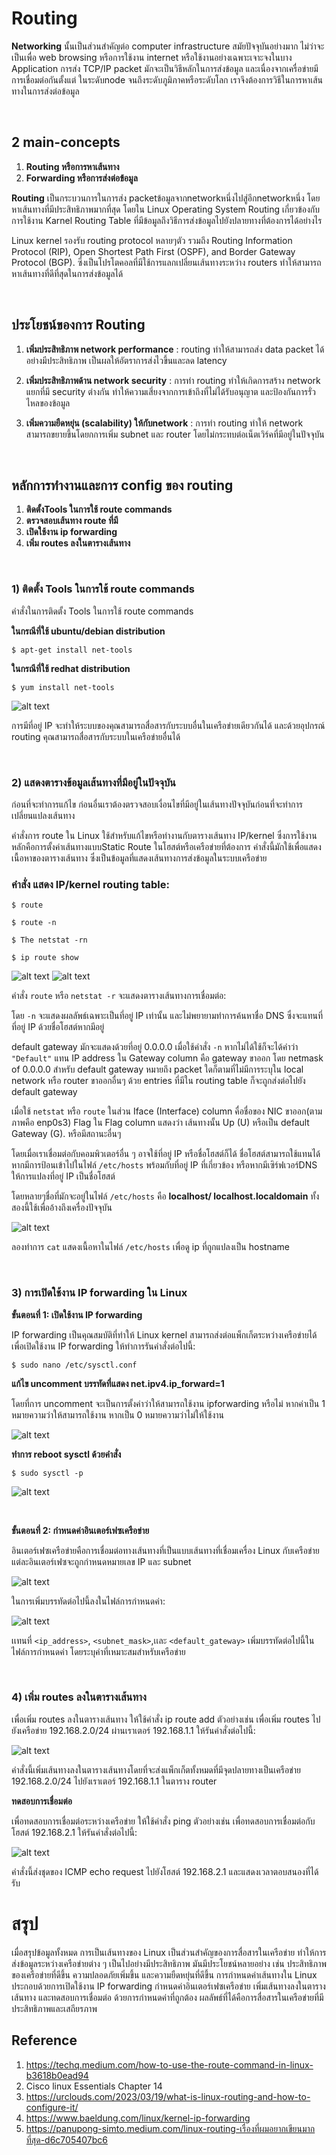 # **Routing**
**Networking** นั้นเป็นส่วนสำคัญต่อ computer infrastructure สมัยปัจจุบันอย่างมาก ไม่ว่าจะเป็นเพื่อ web browsing หรือการใช้งาน internet หรือใช้งานอย่างเฉพาะเจาะจงในบาง Application  การส่ง TCP/IP packet มักจะเป็นวิธีหลักในการส่งข้อมูล และเนื่องจากเครื่อข่ายมีการเชื่อมต่อกันตั้งแต่ ในระดับnode จนถึงระดับภูมิภาคหรือระดับโลก เราจึงต้องการวิธีในการหาเส้นทางในการส่งต่อข้อมูล

<br>

## **2 main-concepts**

1) **Routing หรือการหาเส้นทาง**
2) **Forwarding หรือการส่งต่อข้อมูล**

**Routing** เป็นกระบวนการในการส่ง packetข้อมูลจากnetworkหนึ่งไปสู่อีกnetworkหนึ่ง โดยหาเส้นทางที่มีประสิทธิภาพมากที่สุด โดยใน Linux Operating System Routing เกี่ยวข้องกับการใช้งาน Karnel Routing Table ที่มีข้อมูลถึงวิธีการส่งข้อมูลไปยังปลายทางที่ต้องการได้อย่างไร

Linux kernel รองรับ routing protocol หลายๆตัว รวมถึง  Routing Information Protocol (RIP), Open Shortest Path First (OSPF), and Border Gateway Protocol (BGP). ซึ่งเป็นโปรโตคอลที่มีใช้การแลกเปลี่ยนเส้นทางระหว่าง routers ทำให้สามารถหาเส้นทางที่ดีที่สุดในการส่งข้อมูลได้

<br>

## **ประโยชน์ของการ Routing**

1) **เพิ่มประสิทธิภาพ network performance** : routing ทำให้สามารถส่ง data packet ได้อย่างมีประสิทธิภาพ เป็นผลให้อัตราการส่งไวขึ้นและลด latency

2) **เพิ่มประสิทธิภาพด้าน network security** : การทำ routing ทำให้เกิดการสร้าง network แยกที่มี security ต่างกัน ทำให้ความเสี่ยงจากการเข้าถึงที่ไม่ได้รับอนุญาต และป้องกันการรั่วไหลของข้อมูล

3) **เพิ่มความยืดหยุ่น (scalability) ให้กับnetwork** : การทำ routing ทำให้ network สามารถขยายขึ้นโดยกการเพิ่ม subnet และ router โดยไม่กระทบต่อเน็ตเวิร์คที่มีอยู่ในปัจจุบัน

<br>

## **หลักการทำงานและการ config ของ routing**

1) **ติดตั้งTools ในการใช้ route commands**
2) **ตรวจสอบเส้นทาง route ที่มี**
3) **เปิดใช้งาน ip forwarding**
4) **เพิ่ม routes ลงในตารางเส้นทาง**

<br>

### **1) ติดตั้ง Tools ในการใช้ route commands**

คำสั่งในการติดตั้ง Tools ในการใช้ route commands

**ในกรณีที่ใช้ ubuntu/debian distribution**

`$ apt-get install net-tools`

**ในกรณีที่ใช้ redhat distribution**

`$ yum install net-tools`

![alt text](../image/routing1.png)

การมีที่อยู่ IP จะทำให้ระบบของคุณสามารถสื่อสารกับระบบอื่นในเครือข่ายเดียวกันได้ และด้วยอุปกรณ์ routing คุณสามารถสื่อสารกับระบบในเครือข่ายอื่นได้

<br>

### **2) แสดงตารางข้อมูลเส้นทางที่มีอยู่ในปัจจุบัน**

ก่อนที่จะทำการแก้ไข ก่อนอื่นเราต้องตรวจสอบเงื่อนไขที่มีอยู่ในเส้นทางปัจจุบันก่อนที่จะทำการเปลี่ยนแปลงเส้นทาง

คำสั่งการ route ใน Linux ใช้สำหรับแก้ไขหรือทำงานกับตารางเส้นทาง IP/kernel ซึ่งการใช้งานหลักคือการตั้งค่าเส้นทางแบบStatic Route ในโฮสต์หรือเครือข่ายที่ต้องการ คำสั่งนี้มักใช้เพื่อแสดงเนื้อหาของตารางเส้นทาง ซึ่งเป็นข้อมูลที่แสดงเส้นทางการส่งข้อมูลในระบบเครือข่าย

### **คำสั่ง แสดง IP/kernel routing table:**
`$ route`

`$ route -n`

`$ The netstat -rn `

`$ ip route show`

![alt text](../image/routing2.png)
![alt text](../image/routing3.png)

คำสั่ง `route` หรือ `netstat -r` จะแสดงตารางเส้นทางการเชื่อมต่อ:

โดย `-n` จะแสดงผลลัพธ์เฉพาะเป็นที่อยู่ IP เท่านั้น และไม่พยายามทำการค้นหาชื่อ DNS ซึ่งจะแทนที่ที่อยู่ IP ด้วยชื่อโฮสต์หากมีอยู่

default gateway มักจะแสดงด้วยที่อยู่ 0.0.0.0 เมื่อใช้คำสั่ง `-n` หากไม่ได้ใช้ก็จะได้คำว่า `"Default"` แทน 
IP address ใน Gateway column คือ gateway ขาออก โดย netmask of 0.0.0.0 สำหรับ default gateway หมายถึง packet ใดก็ตามที่ไม่มีการระบุใน local network หรือ router ขาออกอื่นๆ ด้วย entries ที่มีใน routing table ก็จะถูกส่งต่อไปยัง default gateway

เมื่อใช้ `netstat` หรือ `route` ในส่วน Iface (Interface) column คื่อชื่อของ NIC ขาออก(ตามภาพคือ enp0s3) 
Flag ใน Flag column แสดงว่า เส้นทางนั้น Up (U) หรือเป็น default Gateway (G).  หรือมีสถานะอื่นๆ

โดยเมื่อเราเชื่อมต่อกับคอมพิวเตอร์อื่น ๆ อาจใช้ที่อยู่ IP หรือชื่อโฮสต์ก็ได้ 
ชื่อโฮสต์สามารถใช้แทนได้หากมีการป้อนเข้าไปในไฟล์ `/etc/hosts` พร้อมกับที่อยู่ IP ที่เกี่ยวข้อง หรือหากมีเซิร์ฟเวอร์DNS ให้การแปลงที่อยู่ IP เป็นชื่อโฮสต์ 

โดยหลายๆชื่อที่มักจะอยู่ในไฟล์ `/etc/hosts` คือ **localhost/ localhost.localdomain**  ทั้งสองนี้ใช้เพื่ออ้างถึงเครื่องปัจจุบัน

![alt text](../image/routing4.png)

ลองทำการ `cat` แสดงเนื้อหาในไฟล์  `/etc/hosts` เพื่อดู ip ที่ถูกแปลงเป็น hostname

<br>

### **3) การเปิดใช้งาน IP forwarding ใน Linux**


**ขั้นตอนที่ 1: เปิดใช้งาน IP forwarding**

IP forwarding เป็นคุณสมบัติที่ทำให้ Linux kernel สามารถส่งต่อแพ็กเก็ตระหว่างเครือข่ายได้ เพื่อเปิดใช้งาน IP forwarding ให้ทำการรันคำสั่งต่อไปนี้:

`$ sudo nano /etc/sysctl.conf`

**แก้ไข uncomment บรรทัดที่แสดง net.ipv4.ip_forward=1**

โดยที่การ uncomment จะเป็นการตั้งค่าว่าให้สามารถใช้งาน ipforwarding หรือไม่ หากค่าเป็น 1 หมายความว่าให้สามารถใช้งาน หากเป็น 0 หมายความว่าไม่ให้ใช้งาน

![alt text](../image/routing5.png)

**ทำการ reboot sysctl ด้วยคำสั่ง**

`$ sudo sysctl -p`

![alt text](../image/routing6.png)

<br>

**ขั้นตอนที่ 2: กำหนดค่าอินเตอร์เฟซเครือข่าย**

อินเตอร์เฟซเครือข่ายคือการเชื่อมต่อทางเส้นทางที่เป็นแบบเส้นทางที่เชื่อมเครื่อง Linux กับเครือข่าย แต่ละอินเตอร์เฟซจะถูกกำหนดหมายเลข IP และ subnet

![alt text](../image/routing7.png)

ในการเพิ่มบรรทัดต่อไปนี้ลงในไฟล์การกำหนดค่า:

![alt text](../image/routing8.png)

เเทนที่ `<ip_address>`, `<subnet_mask>`,เเละ `<default_gateway>` 
เพิ่มบรรทัดต่อไปนี้ในไฟล์การกำหนดค่า โดยระบุค่าที่เหมาะสมสำหรับเครือข่าย

<br>

### **4) เพิ่ม routes ลงในตารางเส้นทาง**

เพื่อเพิ่ม routes ลงในตารางเส้นทาง ให้ใช้คำสั่ง ip route add ตัวอย่างเช่น เพื่อเพิ่ม routes ไปยังเครือข่าย 192.168.2.0/24 ผ่านเราเตอร์ 192.168.1.1 ให้รันคำสั่งต่อไปนี้:

![alt text](../image/routing9.png)

คำสั่งนี้เพิ่มเส้นทางลงในตารางเส้นทางโดยที่จะส่งแพ็กเก็ตทั้งหมดที่มีจุดปลายทางเป็นเครือข่าย 192.168.2.0/24 ไปยังเราเตอร์ 192.168.1.1 ในตาราง router

**ทดสอบการเชื่อมต่อ**

เพื่อทดสอบการเชื่อมต่อระหว่างเครือข่าย ให้ใช้คำสั่ง ping ตัวอย่างเช่น เพื่อทดสอบการเชื่อมต่อกับโฮสต์ 192.168.2.1 ให้รันคำสั่งต่อไปนี้:

![alt text](../image/routing10.png)

คำสั่งนี้ส่งชุดของ ICMP echo request ไปยังโฮสต์ 192.168.2.1 และแสดงเวลาตอบสนองที่ได้รับ

# สรุป
เมื่อสรุปข้อมูลทั้งหมด การเป็นเส้นทางของ Linux เป็นส่วนสำคัญของการสื่อสารในเครือข่าย ทำให้การส่งข้อมูลระหว่างเครือข่ายต่าง ๆ เป็นไปอย่างมีประสิทธิภาพ มันมีประโยชน์หลายอย่าง เช่น ประสิทธิภาพของเครือข่ายที่ดีขึ้น ความปลอดภัยเพิ่มขึ้น และความยืดหยุ่นที่ดีขึ้น การกำหนดค่าเส้นทางใน Linux ประกอบด้วยการเปิดใช้งาน IP forwarding กำหนดค่าอินเตอร์เฟซเครือข่าย เพิ่มเส้นทางลงในตารางเส้นทาง และทดสอบการเชื่อมต่อ ด้วยการกำหนดค่าที่ถูกต้อง ผลลัพธ์ที่ได้คือการสื่อสารในเครือข่ายที่มีประสิทธิภาพและเสถียรภาพ

## **Reference**
1.	https://techq.medium.com/how-to-use-the-route-command-in-linux-b3618b0ead94
2.	Cisco linux Essentials Chapter 14
3.	https://urclouds.com/2023/03/19/what-is-linux-routing-and-how-to-configure-it/
4.	https://www.baeldung.com/linux/kernel-ip-forwarding
5.	https://panupong-simto.medium.com/linux-routing-เรื่องที่ผมอยากเขียนมากที่สุด-d6c705407bc6
